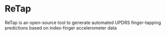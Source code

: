 # ReTap
ReTap is an open-source tool to generate automated UPDRS finger-tapping predictions based on index-finger accelerometer data
